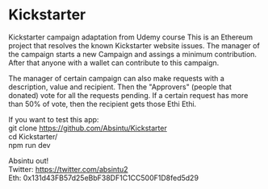 # Kickstarter

Kickstarter campaign adaptation from Udemy course
This is an Ethereum project that resolves the known Kickstarter website issues.
The manager of the campaign starts a new Campaign and assings a minimum contribution. After that
anyone with a wallet can contribute to this campaign.

The manager of certain campaign can also make requests with a description, value and recipient.
Then the "Approvers" (people that donated) vote for all the requests pending. If a certain request
has more than 50% of vote, then the recipient gets those Ethi Ethi.

If you want to test this app:\
git clone https://github.com/Absintu/Kickstarter \
cd Kickstarter/\
npm run dev

Absintu out!\
Twitter: https://twitter.com/absintu2 \
Eth: 0x131d43FB57d25eBbF38DF1C1CC500F1D8fed5d29 
